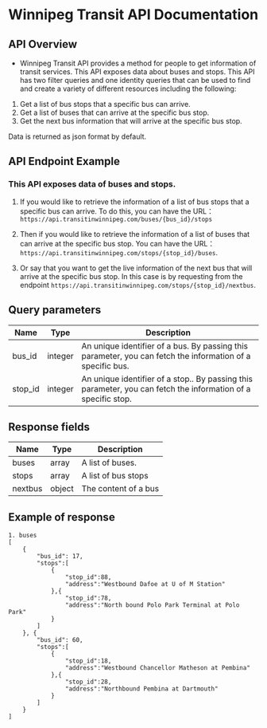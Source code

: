 # Winnipeg Transit API Documentation

## API Overview

* Winnipeg Transit API provides a method for people to get information of transit services. This API exposes data about buses and stops. This API has two filter queries and one identity queries that can be used to find and create a variety of different resources including the following:

1. Get a list of bus stops that a specific bus can arrive.
2. Get a list of buses that can arrive at the specific bus stop.
3. Get the next bus information that will arrive at the specific bus stop.

Data is returned as json format by default.


## API Endpoint Example
### This API exposes data of buses and stops.
1. If you would like to retrieve the information of a list of bus stops that a specific bus can arrive. To do this, you can have the URL： 
```https://api.transitinwinnipeg.com/buses/{bus_id}/stops``` 

2. Then if you would like to retrieve the information of a list of buses that can arrive at the specific bus stop. You can have the URL：   
```https://api.transitinwinnipeg.com/stops/{stop_id}/buses```.

3. Or say that you want to get the live information of the next bus that will arrive at the specific bus stop. In this case is by requesting from the endpoint ```https://api.transitinwinnipeg.com/stops/{stop_id}/nextbus```.

## Query parameters
| Name |Type| Description |
| --- | ---|----------- |
| bus_id| integer| An unique identifier of a bus. By passing this parameter, you can fetch the information of a specific bus.
| stop_id | integer| An unique identifier of a stop.. By passing this parameter, you can fetch the information of a specific stop.

## Response fields
| Name |Type| Description |
| --- | ---|----------- |
| buses| array | A list of buses. 
| stops | array |  A list of bus stops
| nextbus | object | The content of a bus

## Example of response

```
1. buses
[
    {
        "bus_id": 17,
        "stops":[
            {
                "stop_id":88,
                "address":"Westbound Dafoe at U of M Station"
            },{
                "stop_id":78,
                "address":"North bound Polo Park Terminal at Polo Park"
            }
        ]
    }, {
        "bus_id": 60,
        "stops":[
            {
                "stop_id":18,
                "address":"Westbound Chancellor Matheson at Pembina"
            },{
                "stop_id":28,
                "address":"Northbound Pembina at Dartmouth"
            }
        ]
    }
]

```



